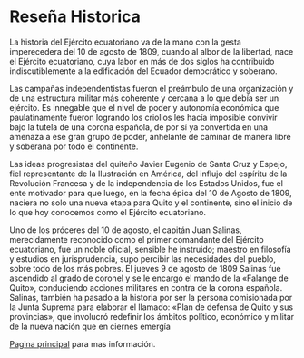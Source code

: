 # Reseña Historica

La historia del Ejército ecuatoriano va de la mano con la gesta imperecedera del 10 de agosto de 1809,
cuando al albor de la libertad, nace el Ejército ecuatoriano, cuya labor en más de dos siglos ha
contribuido indiscutiblemente a la edificación del Ecuador democrático y soberano.

Las campañas independentistas fueron el preámbulo de una organización y de una estructura militar más
coherente y cercana a lo que debía ser un ejército. Es innegable que el nivel de poder y autonomía
económica que paulatinamente fueron logrando los criollos les hacía imposible convivir bajo la tutela de
una corona española, de por sí ya convertida en una amenaza a ese gran grupo de poder, anhelante de
caminar de manera libre y soberana por todo el continente.


Las ideas progresistas del quiteño Javier Eugenio de Santa Cruz y Espejo, fiel representante de la
                Ilustración en América, del influjo del espíritu de la Revolución Francesa y de la independencia de los
                Estados Unidos, fue el ente motivador para que luego, en la fecha épica del 10 de Agosto de 1809,
                naciera no solo una nueva etapa para Quito y el continente, sino el inicio de lo que hoy conocemos como
                el Ejército ecuatoriano.

Uno de los próceres del 10 de agosto, el capitán Juan Salinas, merecidamente reconocido como el primer
                comandante del Ejército ecuatoriano, fue un noble oficial, sensible he instruido; maestro en filosofía y
                estudios en jurisprudencia, supo percibir las necesidades del pueblo, sobre todo de los más pobres. El
                jueves 9 de agosto de 1809 Salinas fue ascendido al grado de coronel y se le encargó el mando de la
                «Falange de Quito», conduciendo acciones militares en contra de la corona española. Salinas, también ha
                pasado a la historia por ser la persona comisionada por la Junta Suprema para elaborar el llamado: «Plan
                de defensa de Quito y sus provincias», que involucró redefinir los ámbitos político, económico y militar
                de la nueva nación que en ciernes emergía

[Pagina principal](https://ejercitoecuatoriano.mil.ec/) para mas información.


```{bibliography}
```
